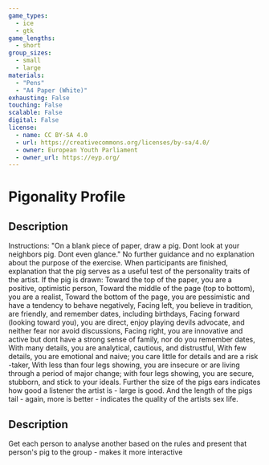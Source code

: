 ```yaml
---
game_types:
  - ice
  - gtk
game_lengths:
  - short
group_sizes:
  - small
  - large
materials:
  - "Pens"
  - "A4 Paper (White)"
exhausting: False
touching: False
scalable: False
digital: False
license:
  - name: CC BY-SA 4.0
  - url: https://creativecommons.org/licenses/by-sa/4.0/
  - owner: European Youth Parliament
  - owner_url: https://eyp.org/
---
```

# Pigonality Profile

## Description
Instructions: "On a blank piece of paper, draw a pig. Dont look at your neighbors pig. Dont even glance." No further guidance and no explanation about the purpose of the exercise. When participants are finished, explanation that the pig serves as a useful test of the personality traits of the artist. If the pig is drawn:
 Toward the top of the paper, you are a positive, optimistic person,
 Toward the middle of the page (top to bottom), you are a realist,
 Toward the bottom of the page, you are pessimistic and have a tendency to behave negatively,
 Facing left, you believe in tradition, are friendly, and remember dates, including birthdays,
 Facing forward (looking toward you), you are direct, enjoy playing devils advocate, and neither fear nor avoid discussions,
 Facing right, you are innovative and active but dont have a strong sense of family, nor do you remember dates,
 With many details, you are analytical, cautious, and distrustful,
 With few details, you are emotional and naive; you care little for details and are a risk -taker,
 With less than four legs showing, you are insecure or are living through a period of major change; with four legs showing, you are secure, stubborn, and stick to your ideals.
 Further the size of the pigs ears indicates how good a listener the artist is - large is good. And the length of the pigs tail - again, more is better - indicates the quality of the artists sex life.

## Description
Get each person to analyse another based on the rules and present that person's pig to the group - makes it more interactive
